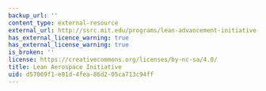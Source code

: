 ```yaml
---
backup_url: ''
content_type: external-resource
external_url: http://ssrc.mit.edu/programs/lean-advancement-initiative-lai
has_external_licence_warning: true
has_external_license_warning: true
is_broken: ''
license: https://creativecommons.org/licenses/by-nc-sa/4.0/
title: Lean Aerospace Initiative
uid: d57069f1-e81d-4fea-86d2-05ca713c94ff
---
```

